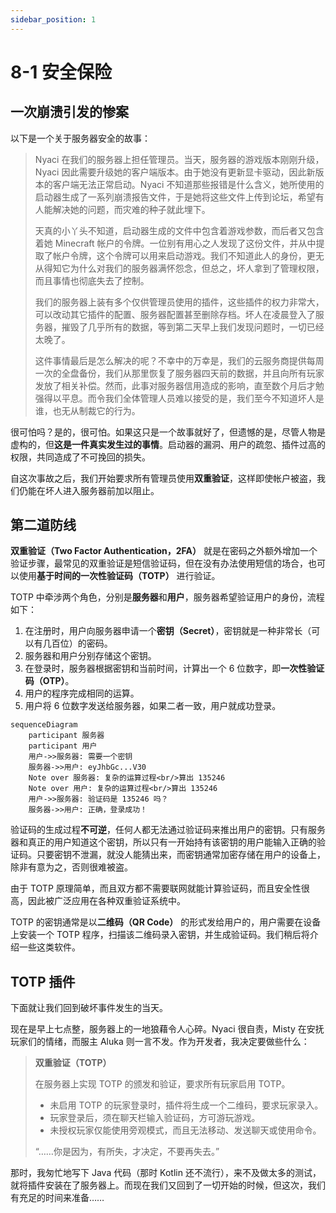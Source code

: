 ```yaml
---
sidebar_position: 1
---
```


# 8-1 安全保险

## 一次崩溃引发的惨案

以下是一个关于服务器安全的故事：

> Nyaci 在我们的服务器上担任管理员。当天，服务器的游戏版本刚刚升级，Nyaci 因此需要升级她的客户端版本。由于她没有更新显卡驱动，因此新版本的客户端无法正常启动。Nyaci 不知道那些报错是什么含义，她所使用的启动器生成了一系列崩溃报告文件，于是她将这些文件上传到论坛，希望有人能解决她的问题，而灾难的种子就此埋下。
>
> 天真的小丫头不知道，启动器生成的文件中包含着游戏参数，而后者又包含着她 Minecraft 帐户的令牌。一位别有用心之人发现了这份文件，并从中提取了帐户令牌，这个令牌可以用来启动游戏。我们不知道此人的身份，更无从得知它为什么对我们的服务器满怀怨念，但总之，坏人拿到了管理权限，而且事情也彻底失去了控制。
>
> 我们的服务器上装有多个仅供管理员使用的插件，这些插件的权力非常大，可以改动其它插件的配置、服务器配置甚至删除存档。坏人在凌晨登入了服务器，摧毁了几乎所有的数据，等到第二天早上我们发现问题时，一切已经太晚了。
>
> 这件事情最后是怎么解决的呢？不幸中的万幸是，我们的云服务商提供每周一次的全盘备份，我们从那里恢复了服务器四天前的数据，并且向所有玩家发放了相关补偿。然而，此事对服务器信用造成的影响，直至数个月后才勉强得以平息。而令我们全体管理人员难以接受的是，我们至今不知道坏人是谁，也无从制裁它的行为。

很可怕吗？是的，很可怕。如果这只是一个故事就好了，但遗憾的是，尽管人物是虚构的，但**这是一件真实发生过的事情**。启动器的漏洞、用户的疏忽、插件过高的权限，共同造成了不可挽回的损失。

自这次事故之后，我们开始要求所有管理员使用**双重验证**，这样即使帐户被盗，我们仍能在坏人进入服务器前加以阻止。

## 第二道防线

**双重验证（Two Factor Authentication，2FA）** 就是在密码之外额外增加一个验证步骤，最常见的双重验证是短信验证码，但在没有办法使用短信的场合，也可以使用**基于时间的一次性验证码（TOTP）** 进行验证。

TOTP 中牵涉两个角色，分别是**服务器**和**用户**，服务器希望验证用户的身份，流程如下：

1. 在注册时，用户向服务器申请一个**密钥（Secret）**，密钥就是一种非常长（可以有几百位）的密码。
2. 服务器和用户分别存储这个密钥。
3. 在登录时，服务器根据密钥和当前时间，计算出一个 6 位数字，即**一次性验证码（OTP）**。
4. 用户的程序完成相同的运算。
5. 用户将 6 位数字发送给服务器，如果二者一致，用户就成功登录。

```mermaid
sequenceDiagram
    participant 服务器
    participant 用户
    用户->>服务器: 需要一个密钥
    服务器->>用户: eyJhbGc...V30
    Note over 服务器: 复杂的运算过程<br/>算出 135246
    Note over 用户: 复杂的运算过程<br/>算出 135246
    用户->>服务器: 验证码是 135246 吗？
    服务器->>用户: 正确，登录成功！
```

验证码的生成过程**不可逆**，任何人都无法通过验证码来推出用户的密钥。只有服务器和真正的用户知道这个密钥，所以只有一开始持有该密钥的用户能输入正确的验证码。只要密钥不泄漏，就没人能猜出来，而密钥通常加密存储在用户的设备上，除非有意为之，否则很难被盗。

由于 TOTP 原理简单，而且双方都不需要联网就能计算验证码，而且安全性很高，因此被广泛应用在各种双重验证系统中。

TOTP 的密钥通常是以**二维码（QR Code）** 的形式发给用户的，用户需要在设备上安装一个 TOTP 程序，扫描该二维码录入密钥，并生成验证码。我们稍后将介绍一些这类软件。

## TOTP 插件

下面就让我们回到破坏事件发生的当天。

现在是早上七点整，服务器上的一地狼藉令人心碎。Nyaci 很自责，Misty 在安抚玩家们的情绪，而服主 Aluka 则一言不发。作为开发者，我决定要做些什么：

> **双重验证（TOTP）**
>
> 在服务器上实现 TOTP 的颁发和验证，要求所有玩家启用 TOTP。
>
> - 未启用 TOTP 的玩家登录时，插件将生成一个二维码，要求玩家录入。
> - 玩家登录后，须在聊天栏输入验证码，方可游玩游戏。
> - 未授权玩家仅能使用旁观模式，而且无法移动、发送聊天或使用命令。
>
> “……你是因为，有所失，才决定，不要再失去。”

那时，我匆忙地写下 Java 代码（那时 Kotlin 还不流行），来不及做太多的测试，就将插件安装在了服务器上。而现在我们又回到了一切开始的时候，但这次，我们有充足的时间来准备……